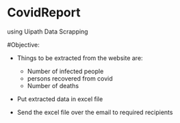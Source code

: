 # CovidReport
 using Uipath Data Scrapping

#Objective:
* Things to be extracted from the website are:
  * Number of infected people
  * persons recovered from covid
  * Number of deaths


* Put extracted data in excel file
* Send the excel file over the email to required recipients
